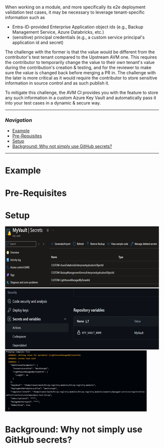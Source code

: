 When working on a module, and more specifically its e2e deployment validation test cases, it may be necessary to leverage tenant-specific information such as
- Entra-ID-provided Enterprise Application object ids (e.g., Backup Management Service, Azure Databricks, etc.)
- (sensitive) principal credentials (e.g., a custom service principal's application id and secret)

The challenge with the former is that the value would be different from the contributor's test tenant compared to the Upstream AVM one. This requires the contributor to temporarily change the value to their own tenant's value during the contribution's creation & testing, and for the reviewer to make sure the value is changed back before merging a PR in.
The challenge with the later is more critical as it would require the contributor to store sensitive information in source control and as such publish it.

To mitigate this challenge, the AVM CI provides you with the feature to store any such information in a custom Azure Key Vault and automatically pass it into your test cases in a dynamic & secure way.

---

### _Navigation_

- [Example](#example)
- [Pre-Requisites](#pre-requisites)
- [Setup](#setup)
- [Background: Why not simply use GitHub secrets?](#background-why-not-simply-use-github-secrets)

---

# Example

# Pre-Requisites

# Setup

<img src="../../../../static/img/contribution/secrets/kvltSecret-exampleSecrets.png" alt="Example secrets in Key Vault" height="200">
<img src="../../../../static/img/contribution/secrets/kvltSecret-ghSetting.png" alt="Required GitHub variable" height="200">
<img src="../../../../static/img/contribution/secrets/kvltSecret-pipelineLog.png" alt="Example pipeline log" height="200">

# Background: Why not simply use GitHub secrets?